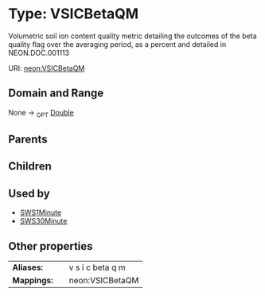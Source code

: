 
# Type: VSICBetaQM


Volumetric soil ion content quality metric detailing the outcomes of the beta quality flag over the averaging period, as a percent and detailed in NEON.DOC.001113

URI: [neon:VSICBetaQM](https://data.neonscience.org/VSICBetaQM)


## Domain and Range

None ->  <sub>OPT</sub> [Double](types/Double.md)

## Parents


## Children


## Used by

 * [SWS1Minute](SWS1Minute.md)
 * [SWS30Minute](SWS30Minute.md)

## Other properties

|  |  |  |
| --- | --- | --- |
| **Aliases:** | | v s i c beta q m |
| **Mappings:** | | neon:VSICBetaQM |


